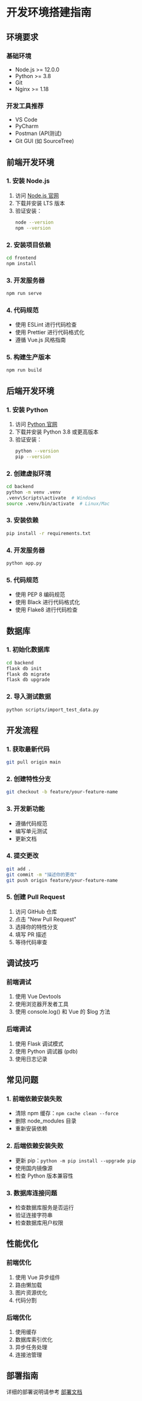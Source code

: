 # 开发环境搭建指南

## 环境要求

### 基础环境
- Node.js >= 12.0.0
- Python >= 3.8
- Git
- Nginx >= 1.18

### 开发工具推荐
- VS Code
- PyCharm
- Postman (API测试)
- Git GUI (如 SourceTree)

## 前端开发环境

### 1. 安装 Node.js
1. 访问 [Node.js 官网](https://nodejs.org/)
2. 下载并安装 LTS 版本
3. 验证安装：
   ```bash
   node --version
   npm --version
   ```

### 2. 安装项目依赖
```bash
cd frontend
npm install
```

### 3. 开发服务器
```bash
npm run serve
```

### 4. 代码规范
- 使用 ESLint 进行代码检查
- 使用 Prettier 进行代码格式化
- 遵循 Vue.js 风格指南

### 5. 构建生产版本
```bash
npm run build
```

## 后端开发环境

### 1. 安装 Python
1. 访问 [Python 官网](https://www.python.org/)
2. 下载并安装 Python 3.8 或更高版本
3. 验证安装：
   ```bash
   python --version
   pip --version
   ```

### 2. 创建虚拟环境
```bash
cd backend
python -m venv .venv
.venv\Scripts\activate  # Windows
source .venv/bin/activate  # Linux/Mac
```

### 3. 安装依赖
```bash
pip install -r requirements.txt
```

### 4. 开发服务器
```bash
python app.py
```

### 5. 代码规范
- 使用 PEP 8 编码规范
- 使用 Black 进行代码格式化
- 使用 Flake8 进行代码检查

## 数据库

### 1. 初始化数据库
```bash
cd backend
flask db init
flask db migrate
flask db upgrade
```

### 2. 导入测试数据
```bash
python scripts/import_test_data.py
```

## 开发流程

### 1. 获取最新代码
```bash
git pull origin main
```

### 2. 创建特性分支
```bash
git checkout -b feature/your-feature-name
```

### 3. 开发新功能
- 遵循代码规范
- 编写单元测试
- 更新文档

### 4. 提交更改
```bash
git add .
git commit -m "描述你的更改"
git push origin feature/your-feature-name
```

### 5. 创建 Pull Request
1. 访问 GitHub 仓库
2. 点击 "New Pull Request"
3. 选择你的特性分支
4. 填写 PR 描述
5. 等待代码审查

## 调试技巧

### 前端调试
1. 使用 Vue Devtools
2. 使用浏览器开发者工具
3. 使用 console.log() 和 Vue 的 $log 方法

### 后端调试
1. 使用 Flask 调试模式
2. 使用 Python 调试器 (pdb)
3. 使用日志记录

## 常见问题

### 1. 前端依赖安装失败
- 清除 npm 缓存：`npm cache clean --force`
- 删除 node_modules 目录
- 重新安装依赖

### 2. 后端依赖安装失败
- 更新 pip：`python -m pip install --upgrade pip`
- 使用国内镜像源
- 检查 Python 版本兼容性

### 3. 数据库连接问题
- 检查数据库服务是否运行
- 验证连接字符串
- 检查数据库用户权限

## 性能优化

### 前端优化
1. 使用 Vue 异步组件
2. 路由懒加载
3. 图片资源优化
4. 代码分割

### 后端优化
1. 使用缓存
2. 数据库索引优化
3. 异步任务处理
4. 连接池管理

## 部署指南

详细的部署说明请参考 [部署文档](../README.md) 